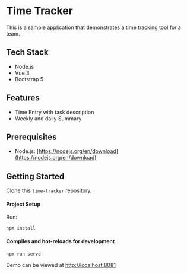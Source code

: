 # Time Tracker

This is a sample application that demonstrates a time tracking tool for a team.

## Tech Stack
* Node.js
* Vue 3
* Bootstrap 5

## Features
* Time Entry with task description
* Weekly and daily Summary

## Prerequisites

* Node.js: [https://nodejs.org/en/download](https://nodejs.org/en/download)

## Getting Started

Clone this `time-tracker` repository.

#### Project Setup
Run:
```
npm install
```

#### Compiles and hot-reloads for development
```
npm run serve
```

Demo can be viewed at [http://localhost:8081](http://localhost:8081)

